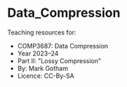 # Data_Compression

Teaching resources for:
- COMP3687: Data Compression
- Year 2023–24
- Part II: "Lossy Compression"
- By: Mark Gotham
- Licence: CC-By-SA
